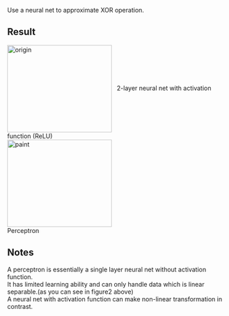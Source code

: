 Use a neural net to approximate XOR operation.  

## Result  
<img src="https://github.com/borgwang/toys/raw/master/xor/res/perceptron.png" width = "240" height = "200" alt="origin" align=center />   
2-layer neural net with activation function (ReLU)  
<img src="https://github.com/borgwang/toys/raw/master/xor/res/nn.png" width = "240" height = "200" alt="paint" align=center />     
Perceptron  

## Notes
A perceptron is essentially a single layer neural net without activation function.  
It has limited learning ability and can only handle data which is linear separable.(as you can see in figure2 above)  
A neural net with activation function can make non-linear transformation in contrast.  
